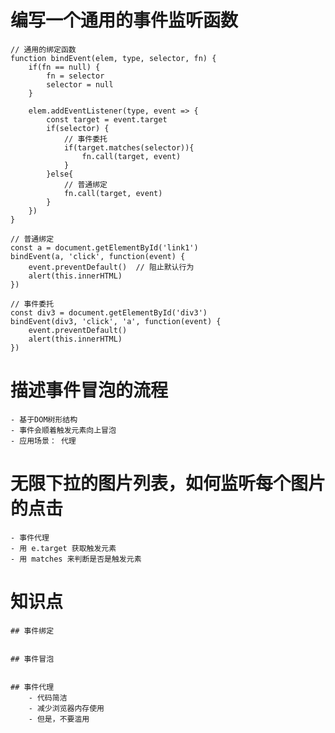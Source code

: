 # 编写一个通用的事件监听函数
    // 通用的绑定函数
    function bindEvent(elem, type, selector, fn) {
        if(fn == null) {
            fn = selector
            selector = null
        }

        elem.addEventListener(type, event => {
            const target = event.target
            if(selector) {
                // 事件委托
                if(target.matches(selector)){
                    fn.call(target, event)
                }
            }else{
                // 普通绑定
                fn.call(target, event)
            }
        })
    }

    // 普通绑定
    const a = document.getElementById('link1')
    bindEvent(a, 'click', function(event) {
        event.preventDefault()  // 阻止默认行为
        alert(this.innerHTML)
    })

    // 事件委托
    const div3 = document.getElementById('div3')
    bindEvent(div3, 'click', 'a', function(event) {
        event.preventDefault()
        alert(this.innerHTML)
    })


# 描述事件冒泡的流程

    - 基于DOM树形结构
    - 事件会顺着触发元素向上冒泡
    - 应用场景： 代理

# 无限下拉的图片列表，如何监听每个图片的点击

    - 事件代理
    - 用 e.target 获取触发元素
    - 用 matches 来判断是否是触发元素


# 知识点
    ## 事件绑定


    ## 事件冒泡


    ## 事件代理
        - 代码简洁
        - 减少浏览器内存使用
        - 但是，不要滥用